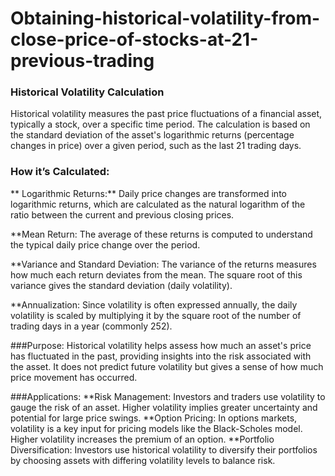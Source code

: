 # Obtaining-historical-volatility-from-close-price-of-stocks-at-21-previous-trading

### Historical Volatility Calculation 
Historical volatility measures the past price fluctuations of a financial asset, typically a stock, over a specific time period. The calculation is based on the standard deviation of the asset's logarithmic returns (percentage changes in price) over a given period, such as the last 21 trading days.

### How it’s Calculated:
** Logarithmic Returns:** Daily price changes are transformed into logarithmic returns, which are calculated as the natural logarithm of the ratio between the current and previous closing prices.

**Mean Return: The average of these returns is computed to understand the typical daily price change over the period.

**Variance and Standard Deviation: The variance of the returns measures how much each return deviates from the mean. The square root of this variance gives the standard deviation (daily volatility).

**Annualization: Since volatility is often expressed annually, the daily volatility is scaled by multiplying it by the square root of the number of trading days in a year (commonly 252).

###Purpose:
Historical volatility helps assess how much an asset's price has fluctuated in the past, providing insights into the risk associated with the asset. It does not predict future volatility but gives a sense of how much price movement has occurred.

###Applications:
**Risk Management: Investors and traders use volatility to gauge the risk of an asset. Higher volatility implies greater uncertainty and potential for large price swings.
**Option Pricing: In options markets, volatility is a key input for pricing models like the Black-Scholes model. Higher volatility increases the premium of an option.
**Portfolio Diversification: Investors use historical volatility to diversify their portfolios by choosing assets with differing volatility levels to balance risk.
